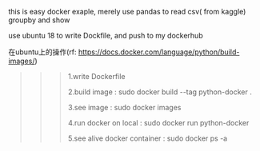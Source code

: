 this is easy docker exaple, merely use pandas to read csv( from kaggle) groupby and show

use ubuntu 18 to write Dockfile, and push to my dockerhub


在ubuntu上的操作(rf: https://docs.docker.com/language/python/build-images/)
  >>>1.write Dockerfile
  >>>
  >>>2.build image : sudo docker build --tag python-docker .
  >>>
  >>>3.see image : sudo docker images
  >>>
  >>>4.run docker on local : sudo docker run python-docker
  >>>
  >>>5.see alive docker container : sudo docker ps -a
